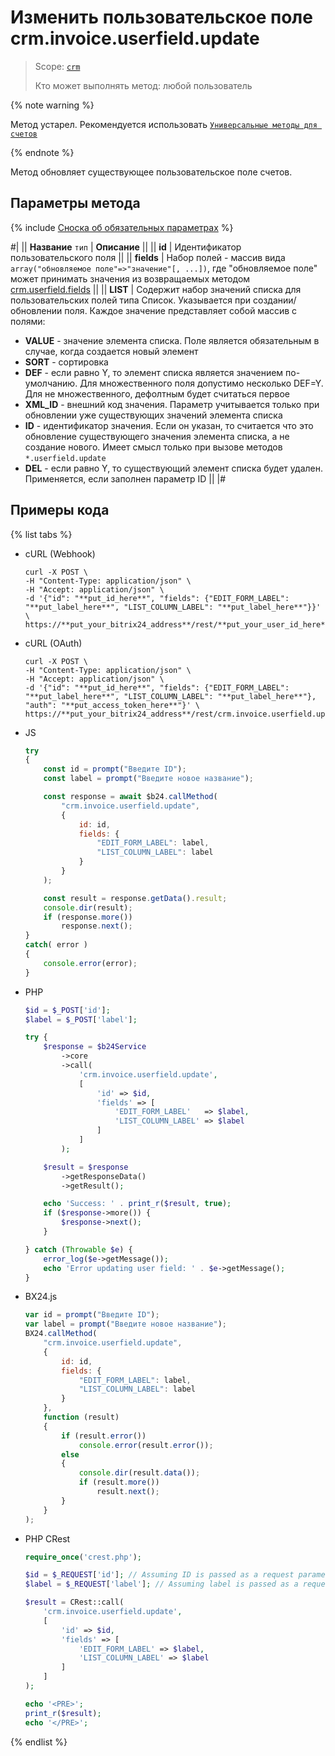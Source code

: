 # Изменить пользовательское поле crm.invoice.userfield.update

> Scope: [`crm`](../../../scopes/permissions.md)
>
> Кто может выполнять метод: любой пользователь

{% note warning %}

Метод устарел. Рекомендуется использовать  [`Универсальные методы для счетов`](../../universal/invoice.md)

{% endnote %}

Метод обновляет существующее пользовательское поле счетов.

## Параметры метода

{% include [Сноска об обязательных параметрах](../../../../_includes/required.md) %}

#|
|| **Название**
`тип` | **Описание** ||
|| **id** | Идентификатор пользовательского поля ||
|| **fields** | Набор полей - массив вида `array("обновляемое поле"=>"значение"[, ...])`, где "обновляемое поле" может принимать значения из возвращаемых методом [crm.userfield.fields](../../universal/user-defined-fields/crm-userfield-fields.md) ||
|| **LIST** | Содержит набор значений списка для пользовательских полей типа Список. Указывается при создании/обновлении поля. Каждое значение представляет собой массив с полями: 
- **VALUE** -  значение элемента списка. Поле является обязательным в случае, когда создается новый элемент  
- **SORT** - сортировка 
- **DEF** - если равно Y, то элемент списка является значением по-умолчанию. Для множественного поля допустимо несколько DEF=Y. Для не множественного, дефолтным будет считаться первое  
- **XML_ID** - внешний код значения. Параметр учитывается только при обновлении уже существующих значений элемента списка
- **ID** - идентификатор значения. Если он указан, то считается что это обновление существующего значения элемента списка, а не создание нового. Имеет смысл только при вызове методов `*.userfield.update`
- **DEL** - если равно Y, то существующий элемент списка будет удален. Применяется, если заполнен параметр ID  ||
|#

## Примеры кода

{% list tabs %}

- cURL (Webhook)

    ```http
    curl -X POST \
    -H "Content-Type: application/json" \
    -H "Accept: application/json" \
    -d '{"id": "**put_id_here**", "fields": {"EDIT_FORM_LABEL": "**put_label_here**", "LIST_COLUMN_LABEL": "**put_label_here**"}}' \
    https://**put_your_bitrix24_address**/rest/**put_your_user_id_here**/**put_your_webhook_here**/crm.invoice.userfield.update
    ```

- cURL (OAuth)

    ```http
    curl -X POST \
    -H "Content-Type: application/json" \
    -H "Accept: application/json" \
    -d '{"id": "**put_id_here**", "fields": {"EDIT_FORM_LABEL": "**put_label_here**", "LIST_COLUMN_LABEL": "**put_label_here**"}, "auth": "**put_access_token_here**"}' \
    https://**put_your_bitrix24_address**/rest/crm.invoice.userfield.update
    ```

- JS


    ```js
    try
    {
    	const id = prompt("Введите ID");
    	const label = prompt("Введите новое название");
    
    	const response = await $b24.callMethod(
    		"crm.invoice.userfield.update",
    		{
    			id: id,
    			fields: {
    				"EDIT_FORM_LABEL": label,
    				"LIST_COLUMN_LABEL": label
    			}
    		}
    	);
    
    	const result = response.getData().result;
    	console.dir(result);
    	if (response.more())
    		response.next();
    }
    catch( error )
    {
    	console.error(error);
    }
    ```

- PHP


    ```php
    $id = $_POST['id'];
    $label = $_POST['label'];
    
    try {
        $response = $b24Service
            ->core
            ->call(
                'crm.invoice.userfield.update',
                [
                    'id' => $id,
                    'fields' => [
                        'EDIT_FORM_LABEL'   => $label,
                        'LIST_COLUMN_LABEL' => $label
                    ]
                ]
            );
    
        $result = $response
            ->getResponseData()
            ->getResult();
    
        echo 'Success: ' . print_r($result, true);
        if ($response->more()) {
            $response->next();
        }
    
    } catch (Throwable $e) {
        error_log($e->getMessage());
        echo 'Error updating user field: ' . $e->getMessage();
    }
    ```

- BX24.js

    ```js
    var id = prompt("Введите ID");
    var label = prompt("Введите новое название");
    BX24.callMethod(
        "crm.invoice.userfield.update",
        {
            id: id,
            fields: {
                "EDIT_FORM_LABEL": label,
                "LIST_COLUMN_LABEL": label
            }
        },
        function (result)
        {
            if (result.error())
                console.error(result.error());
            else
            {
                console.dir(result.data());
                if (result.more())
                    result.next();
            }
        }
    );
    ```

- PHP CRest

    ```php
    require_once('crest.php');

    $id = $_REQUEST['id']; // Assuming ID is passed as a request parameter
    $label = $_REQUEST['label']; // Assuming label is passed as a request parameter

    $result = CRest::call(
        'crm.invoice.userfield.update',
        [
            'id' => $id,
            'fields' => [
                'EDIT_FORM_LABEL' => $label,
                'LIST_COLUMN_LABEL' => $label
            ]
        ]
    );

    echo '<PRE>';
    print_r($result);
    echo '</PRE>';
    ```

{% endlist %}